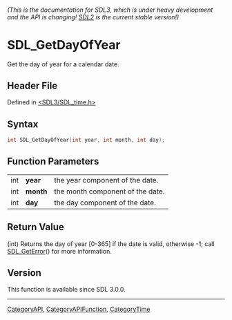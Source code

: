 ###### (This is the documentation for SDL3, which is under heavy development and the API is changing! [SDL2](https://wiki.libsdl.org/SDL2/) is the current stable version!)
# SDL_GetDayOfYear

Get the day of year for a calendar date.

## Header File

Defined in [<SDL3/SDL_time.h>](https://github.com/libsdl-org/SDL/blob/main/include/SDL3/SDL_time.h)

## Syntax

```c
int SDL_GetDayOfYear(int year, int month, int day);
```

## Function Parameters

|     |           |                                  |
| --- | --------- | -------------------------------- |
| int | **year**  | the year component of the date.  |
| int | **month** | the month component of the date. |
| int | **day**   | the day component of the date.   |

## Return Value

(int) Returns the day of year [0-365] if the date is valid, otherwise -1;
call [SDL_GetError](SDL_GetError)() for more information.

## Version

This function is available since SDL 3.0.0.

----
[CategoryAPI](CategoryAPI), [CategoryAPIFunction](CategoryAPIFunction), [CategoryTime](CategoryTime)

